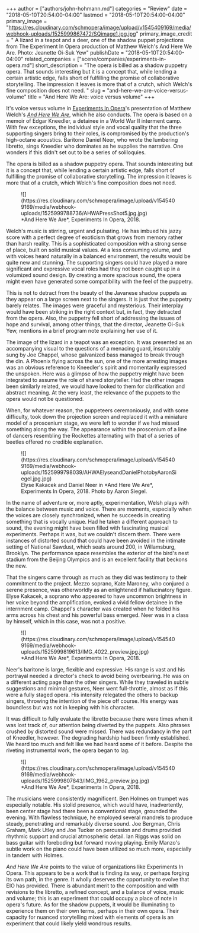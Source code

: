 +++
author = ["authors/john-hohmann.md"]
categories = "Review"
date = "2018-05-10T20:54:00-04:00"
lastmod = "2018-05-10T20:54:00-04:00"
primary_image = "https://res.cloudinary.com/schmopera/image/upload/v1545409169/media/webhook-uploads/1525999867472/SQimage1.jpg.jpg"
primary_image_credit = " A lizard in a teapot and a deer, one of the shadow puppet projections from The Experiment In Opera production of Matthew Welch's And Here We Are.  Photo: Jeanette Oi-Suk Yew"
publishDate = "2018-05-10T20:54:00-04:00"
related_companies = ["scene/companies/experiments-in-opera.md"]
short_description = "The opera is billed as a shadow puppetry opera. That sounds interesting but it is a concept that, while lending a certain artistic edge, falls short of fulfilling the promise of collaborative storytelling. The impression it leaves is more that of a crutch, which Welch&#039;s fine composition does not need. "
slug = "and-here-we-are-voice-versus-volume"
title = "And Here We Are: voice versus volume"
+++

It's voice versus volume in [Experiments In Opera](/scene/companies/experiments-in-opera/)'s presentation of Matthew Welch's [*And Here We Are*](http://experimentsinopera.com/portfolio-item/and-here-we-are/), which he also conducts. The opera is based on a memoir of Edgar Kneedler, a detainee in a World War II interment camp. With few exceptions, the individual style and vocal quality that the three supporting singers bring to their roles, is compromised by the production's high-octane acoustics. Baritone Daniel Neer, who wrote the lumbering libretto, sings Kneedler who dominates as he supplies the narrative. One wonders if this didn't set out to be a series of soliloquies.

The opera is billed as a shadow puppetry opera. That sounds interesting but it is a concept that, while lending a certain artistic edge, falls short of fulfilling the promise of collaborative storytelling. The impression it leaves is more that of a crutch, which Welch's fine composition does not need. 

<figure data-type="image">![](https://res.cloudinary.com/schmopera/image/upload/v1545409169/media/webhook-uploads/1525999788736/AHWAPressShot5.jpg.jpg)
<figcaption>*And Here We Are*, Experiments In Opera, 2018.</figcaption>
</figure>

Welch's music is stirring, urgent and pulsating. He has imbued his jazzy score with a perfect degree of exoticism that grows from memory rather than harsh reality. This is a sophisticated composition with a strong sense of place, built on solid musical values. At a less consuming volume, and with voices heard naturally in a balanced environment, the results would be quite new and stunning. The supporting singers could have played a more significant and expressive vocal roles had they not been caught up in a volumized sound design. By creating a more spacious sound, the opera might even have generated some compatibility with the feel of the puppetry. 

This is not to detract from the beauty of the Javanese shadow puppets as they appear on a large screen next to the singers. It is just that the puppetry barely relates. The images were graceful and mysterious. Their interplay would have been striking in the right context but, in fact, they detracted from the opera. Also, the puppetry fell short of addressing the issues of hope and survival, among other things, that the director, Jeanette Oi-Suk Yew, mentions in a brief program note explaining her use of it. 

The image of the lizard in a teapot was an exception. It was presented as an accompanying visual to the questions of a menacing guard, inscrutably sung by Joe Chappel, whose galvanized bass managed to break through the din. A Phoenix flying across the sun, one of the more arresting images was an obvious reference to Kneedler's spirit and momentarily expressed the unspoken. Here was a glimpse of how the puppetry might have been integrated to assume the role of shared storyteller. Had the other images been similarly related, we would have looked to them for clarification and abstract meaning. At the very least, the relevance of the puppets to the opera would not be questioned. 

When, for whatever reason, the puppeteers ceremoniously, and with some difficulty, took down the projection screen and replaced it with a miniature model of a proscenium stage, we were left to wonder if we had missed something along the way. The appearance within the proscenium of a line of dancers resembling the Rockettes alternating with that of a series of beetles offered no credible explanation.

<figure data-type="image">![](https://res.cloudinary.com/schmopera/image/upload/v1545409169/media/webhook-uploads/1525999798039/AHWAElyseandDanielPhotobyAaronSiegel.jpg.jpg)
<figcaption>Elyse Kakacek and Daniel Neer in *And Here We Are*, Experiments In Opera, 2018. Photo by Aaron Siegel.</figcaption>
</figure>

In the name of adventure or, more aptly, experimentation, Welsh plays with the balance between music and voice. There are moments, especially when the voices are closely synchronized, when he succeeds in creating something that is vocally unique. Had he taken a different approach to sound, the evening might have been filled with fascinating musical experiments. Perhaps it was, but we couldn't discern them. There were instances of distorted sound that could have been avoided in the intimate setting of National Sawdust, which seats around 200, in Willamsburg, Brooklyn. The performance space resembles the exterior of the bird's nest stadium from the Beijing Olympics and is an excellent facility that beckons the new.

That the singers came through as much as they did was testimony to their commitment to the project. Mezzo soprano, Kate Maroney, who conjured a serene presence, was otherworldly as an enlightened if hallucinatory figure. Elyse Kakacek, a soprano who appeared to have uncommon brightness in her voice beyond the amplification, evoked a vivid fellow detainee in the internment camp. Chappel's character was created when he folded his arms across his chest and his powerful bass emerged. Neer was in a class by himself, which in this case, was not a positive.

<figure data-type="image">![](https://res.cloudinary.com/schmopera/image/upload/v1545409169/media/webhook-uploads/1525999819613/IMG_4022_preview.jpg.jpg)
<figcaption>*And Here We Are*, Experiments In Opera, 2018.</figcaption>
</figure>

Neer's baritone is large, flexible and expressive. His range is vast and his portrayal needed a director's check to avoid being overbearing. He was on a different acting page than the other singers. While they traveled in subtle suggestions and minimal gestures, Neer went full-throttle, almost as if this were a fully staged opera. His intensity relegated the others to backup singers, throwing the intention of the piece off course. His energy was boundless but was not in keeping with his character. 

It was difficult to fully evaluate the libretto because there were times when it was lost track of, our attention being diverted by the puppets. Also phrases crushed by distorted sound were missed. There was redundancy in the part of Kneedler, however. The degrading hardship had been firmly established. We heard too much and felt like we had heard some of it before. Despite the riveting instrumental work, the opera began to lag.

<figure data-type="image">![](https://res.cloudinary.com/schmopera/image/upload/v1545409169/media/webhook-uploads/1525999807843/IMG_1962_preview.jpg.jpg)
<figcaption>*And Here We Are*, Experiments In Opera, 2018.</figcaption>
</figure>

The musicians were consistently magnificent. Ben Holmes on trumpet was especially notable. His stolid presence, which would have, inadvertently, been center stage had there been a conventional stage, grounded the evening. With flawless technique, he employed several mandrels to produce steady, penetrating and remarkably diverse sound. Joe Bergman, Chris Graham, Mark Utley and Joe Tucker on percussion and drums provided rhythmic support and crucial atmospheric detail. Ian Riggs was solid on bass guitar with foreboding but forward moving playing. Emily Manzo's subtle work on the piano could have been utilized so much more, especially in tandem with Holmes.

*And Here We Are* points to the value of organizations like Experiments In Opera. This appears to be a work that is finding its way, or perhaps forging its own path, in the genre. It wholly deserves the opportunity to evolve that EIO has provided. There is abundant merit to the composition and with revisions to the libretto, a refined concept, and a balance of voice, music and volume; this is an experiment that could occupy a place of note in opera's future. As for the shadow puppets, it would be illuminating to experience them on their own terms, perhaps in their own opera. Their capacity for nuanced storytelling mixed with elements of opera is an experiment that could likely yield wondrous results.

